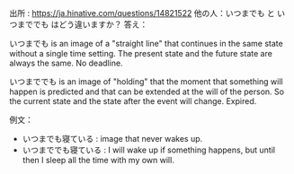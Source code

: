 出所 : https://ja.hinative.com/questions/14821522
他の人：いつまでも と いつまででも はどう違いますか？
答え：

いつまでも is an image of a "straight line" that continues in the same state without a single time setting. The present state and the future state are always the same. No deadline.

いつまででも is an image of "holding" that the moment that something will happen is predicted and that can be extended at the will of the person. So the current state and the state after the event will change. Expired.

例文：
- いつまでも寝ている : image that never wakes up.
- いつまででも寝ている : I will wake up if something happens, but until then I sleep all the time with my own will.



